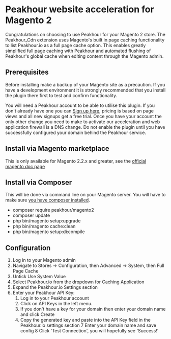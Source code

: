 # Peakhour website acceleration for Magento 2

Congratulations on choosing to use Peakhour for your Magento 2 store. The Peakhour_Cdn extension
uses Magento's built in page caching functionality to list Peakhour.io as a full page cache option.
This enables greatly simplified full page caching with Peakhour and automated flushing of 
Peakhour's global cache when editing content through the Magento admin.

## Prerequisites

Before installing make a backup of your Magento site as a precaution. If you have a development
environment it is strongly recommended that you install the plugin there first to test and confirm
functionality.

You will need a Peakhour account to be able to utilise this plugin. If you don't already have one
you can [Sign up here](https://www.peakhour.io/app/signup/), pricing is based on page views and
all new signups get a free trial. Once you have your account the only other change you need to 
make to activate our acceleration and web application firewall is a DNS change. Do not enable the 
plugin until you have successfully configured your domain behind the Peakhour service.

## Install via Magento marketplace

This is only available for Magento 2.2.x and greater, see the [official magento doc page](https://docs.magento.com/m2/ce/user_guide/system/web-setup-extension-manager.html)

## Install via Composer

This will be done via command line on your Magento server. You will have to make sure [you have composer installed](https://getcomposer.org/download/). 

* composer require peakhour/magento2
* composer update
* php bin/magento setup:upgrade
* php bin/magento cache:clean
* php bin/magento setup:di:compile

## Configuration

1. Log in to your Magento admin
2. Navigate to Stores -> Configuration, then Advanced -> System, then Full Page Cache
3. Untick Use System Value
4. Select Peakhour.io from the dropdown for Caching Application
5. Expand the Peakhour.io Settings section
6. Enter your Peakhour API Key:
    1. Log in to your Peakhour account
    2. Click on API Keys in the left menu.  
    3. If you don't have a key for your domain then enter your domain name and click Create
    4. Copy the generated key and paste into the API Key field in the Peakhour.io settings section
7 Enter your domain name and save config
8 Click 'Test Connection', you will hopefully see 'Success!'
